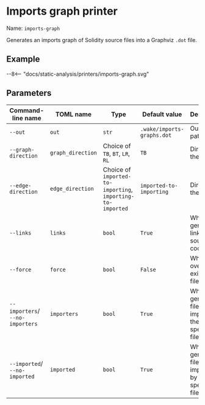 # Imports graph printer

Name: `imports-graph`

Generates an imports graph of Solidity source files into a Graphviz `.dot` file.

## Example

<div class="excalidraw">
--8<-- "docs/static-analysis/printers/imports-graph.svg"
</div>

## Parameters

| Command-line name                                             | TOML name                      | Type                                                       | Default value              | Description                                                |
|---------------------------------------------------------------|--------------------------------|------------------------------------------------------------|----------------------------|------------------------------------------------------------|
| `--out`                                                       | <nobr>`out`</nobr>             | `str`                                                      | `.wake/imports-graphs.dot` | Output file path.                                          |
| `--graph-direction`                                           | <nobr>`graph_direction`</nobr> | Choice of `TB`, `BT`, `LR`, `RL`                           | `TB`                       | Direction of the graph.                                    |
| `--edge-direction`                                            | <nobr>`edge_direction`</nobr>  | Choice of `imported-to-importing`, `importing-to-imported` | `imported-to-importing`    | Direction of the edges.                                    |
| `--links`                                                     | <nobr>`links`</nobr>           | `bool`                                                     | `True`                     | Whether to generate links to the source code.              |
| `--force`                                                     | <nobr>`force`</nobr>           | `bool`                                                     | `False`                    | Whether to overwrite existing files.                       |
| <nobr>`--importers`</nobr>/<br/><nobr>`--no-importers`</nobr> | <nobr>`importers`</nobr>       | `bool`                                                     | `True`                     | Whether to generate files importing the specified files.   |
| <nobr>`--imported`</nobr>/<br/><nobr>`--no-imported`</nobr>   | <nobr>`imported`</nobr>        | `bool`                                                     | `True`                     | Whether to generate files imported by the specified files. |
